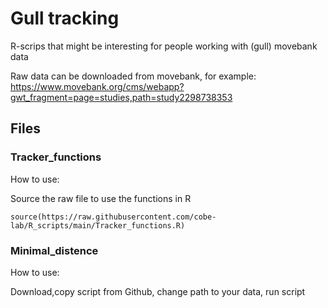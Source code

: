# Gull tracking
R-scrips that might be interesting for people working with (gull) movebank data

Raw data can be downloaded from movebank, for example: https://www.movebank.org/cms/webapp?gwt_fragment=page=studies,path=study2298738353 

## Files

### Tracker_functions
How to use: 

Source the raw file to use the functions in R

```source(https://raw.githubusercontent.com/cobe-lab/R_scripts/main/Tracker_functions.R)```

### Minimal_distence
How to use:

Download,copy script from Github, change path to your data, run script
